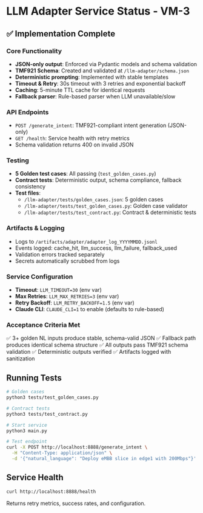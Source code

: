 # LLM Adapter Service Status - VM-3

## ✅ Implementation Complete

### Core Functionality
- **JSON-only output**: Enforced via Pydantic models and schema validation
- **TMF921 Schema**: Created and validated at `/llm-adapter/schema.json`
- **Deterministic prompting**: Implemented with stable templates
- **Timeout & Retry**: 30s timeout with 3 retries and exponential backoff
- **Caching**: 5-minute TTL cache for identical requests
- **Fallback parser**: Rule-based parser when LLM unavailable/slow

### API Endpoints
- `POST /generate_intent`: TMF921-compliant intent generation (JSON-only)
- `GET /health`: Service health with retry metrics
- Schema validation returns 400 on invalid JSON

### Testing
- **5 Golden test cases**: All passing (`test_golden_cases.py`)
- **Contract tests**: Deterministic output, schema compliance, fallback consistency
- **Test files**:
  - `/llm-adapter/tests/golden_cases.json`: 5 golden cases
  - `/llm-adapter/tests/test_golden_cases.py`: Golden case validator
  - `/llm-adapter/tests/test_contract.py`: Contract & deterministic tests

### Artifacts & Logging
- Logs to `/artifacts/adapter/adapter_log_YYYYMMDD.jsonl`
- Events logged: cache_hit, llm_success, llm_failure, fallback_used
- Validation errors tracked separately
- Secrets automatically scrubbed from logs

### Service Configuration
- **Timeout**: `LLM_TIMEOUT=30` (env var)
- **Max Retries**: `LLM_MAX_RETRIES=3` (env var)
- **Retry Backoff**: `LLM_RETRY_BACKOFF=1.5` (env var)
- **Claude CLI**: `CLAUDE_CLI=1` to enable (defaults to rule-based)

### Acceptance Criteria Met
✅ 3+ golden NL inputs produce stable, schema-valid JSON
✅ Fallback path produces identical schema structure
✅ All outputs pass TMF921 schema validation
✅ Deterministic outputs verified
✅ Artifacts logged with sanitization

## Running Tests
```bash
# Golden cases
python3 tests/test_golden_cases.py

# Contract tests
python3 tests/test_contract.py

# Start service
python3 main.py

# Test endpoint
curl -X POST http://localhost:8888/generate_intent \
  -H "Content-Type: application/json" \
  -d '{"natural_language": "Deploy eMBB slice in edge1 with 200Mbps"}'
```

## Service Health
```bash
curl http://localhost:8888/health
```

Returns retry metrics, success rates, and configuration.